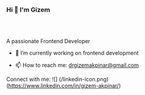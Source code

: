 ### Hi 👋 I'm Gizem 
<br></br>

A passionate Frontend Developer 

- 🔭 I’m currently working on frontend development

- 📫 How to reach me: drgizemakpinar@gmail.com

Connect with me:
 ![] (/linkedin-icon.png) (https://www.linkedin.com/in/gizem-akpinar/)
